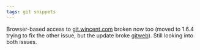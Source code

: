 ```yaml
---
tags: git snippets
---
```


Browser-based access to [git.wincent.com](http://git.wincent.com/) broken now too (moved to 1.6.4 trying to fix the other issue, but the update broke [gitweb](/wiki/gitweb)). Still looking into both issues.

